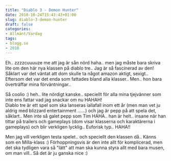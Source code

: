 ```yaml
---
title: "Diablo 3 - Demon Hunter"
date: 2010-10-24T15:43:43+01:00
slug: diablo-3-demon-hunter
draft: false
categories:
- Allmänt/Vardag
tags:
- blogg.se
- 2010
---
```

Eh.. zzzzcuuuuze me att jag är sån nörd haha.. men jag måste bara skriva lite om den här nya klassen på diablo tre.. Jag är så fascinerad av den! Såklart var det väntat att dom skulle ta något amazon aktigt, sexigt.. Eftersom det var det enda som fattades bland alla klasser.. Men.. hon bara överträffar mina förväntningar..  
  
Så coolio :) heh.. lite nördigt kanske.. speciellt för alla mina tjejvänner som inte ens fattar vad jag snackar om nu HAHAH!  
Diablo tre är ett spel som ska lanseras iallafall inom ett år (men man vet ju aldrig med blizzard entertainment ......) och jag är pepp på att spela det, såklart.. Men inte så galet pepp som Tim HAHA.. han är helt.. insane när han tittar på trailers och gameplays (dom visar klasserna och karaktärerna i gameplays) och blir verkligen lycklig.. Euforisk typ.. HAHA!!  
  
Men jag vill verkligen testa spelet.. och speciellt den klassen då.. Känns som en Milla-klass :) Förhoppningsvis är den inte allt för komplicerad, men det ska tydligen vara så "lätt" att man ska kunna styra allt med bara musen, om man vill.. Så det är ju ganska nice :)
